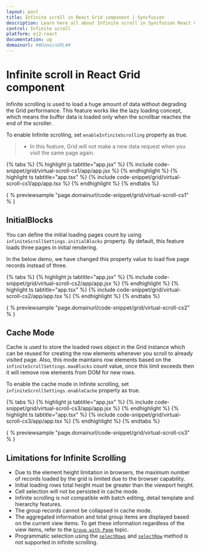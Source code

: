 ```yaml
---
layout: post
title: Infinite scroll in React Grid component | Syncfusion
description: Learn here all about Infinite scroll in Syncfusion React Grid component of Syncfusion Essential JS 2 and more.
control: Infinite scroll 
platform: ej2-react
documentation: ug
domainurl: ##DomainURL##
---
```


# Infinite scroll in React Grid component

Infinite scrolling is used to load a huge amount of data without degrading the Grid performance. This feature works like the lazy loading concept, which means the buffer data is loaded only when the scrollbar reaches the end of the scroller.

To enable Infinite scrolling, set `enableInfiniteScrolling` property as true.

> * In this feature, Grid will not make a new data request when you visit the same page again.

{% tabs %}
{% highlight js tabtitle="app.jsx" %}
{% include code-snippet/grid/virtual-scroll-cs1/app/app.jsx %}
{% endhighlight %}
{% highlight ts tabtitle="app.tsx" %}
{% include code-snippet/grid/virtual-scroll-cs1/app/app.tsx %}
{% endhighlight %}
{% endtabs %}

{ % previewsample "page.domainurl/code-snippet/grid/virtual-scroll-cs1" % }

## InitialBlocks

You can define the initial loading pages count by using `infiniteScrollSettings.initialBlocks` property. By default, this feature loads three pages in initial rendering.

In the below demo, we have changed this property value to load five page records instead of three.

{% tabs %}
{% highlight js tabtitle="app.jsx" %}
{% include code-snippet/grid/virtual-scroll-cs2/app/app.jsx %}
{% endhighlight %}
{% highlight ts tabtitle="app.tsx" %}
{% include code-snippet/grid/virtual-scroll-cs2/app/app.tsx %}
{% endhighlight %}
{% endtabs %}

{ % previewsample "page.domainurl/code-snippet/grid/virtual-scroll-cs2" % }

## Cache Mode

Cache is used to store the loaded rows object in the Grid instance which can be reused for creating the row elements whenever you scroll to already visited page. Also, this mode maintains row elements based on the `infiniteScrollSettings.maxBlocks` count value, once this limit exceeds then it will remove row elements from DOM for new rows.

To enable the cache mode in Infinite scrolling, set `infiniteScrollSettings.enableCache` property as true.

{% tabs %}
{% highlight js tabtitle="app.jsx" %}
{% include code-snippet/grid/virtual-scroll-cs3/app/app.jsx %}
{% endhighlight %}
{% highlight ts tabtitle="app.tsx" %}
{% include code-snippet/grid/virtual-scroll-cs3/app/app.tsx %}
{% endhighlight %}
{% endtabs %}

{ % previewsample "page.domainurl/code-snippet/grid/virtual-scroll-cs3" % }

## Limitations for Infinite Scrolling

* Due to the element height limitation in browsers, the maximum number of records loaded by the grid is limited due to the browser capability.
* Initial loading rows total height must be greater than the viewport height.
* Cell selection will not be persisted in cache mode.
* Infinite scrolling is not compatible with batch editing, detail template and hierarchy features.
* The group records cannot be collapsed in cache mode.
* The aggregated information and total group items are displayed based on the current view items. To get these information regardless of the view items, refer to the
[`Group with Page`](./grouping/#Group-with-paging) topic.
* Programmatic selection using the [`selectRows`](https://ej2.syncfusion.com/angular/documentation/api/grid/#selectrows) and [`selectRow`](https://ej2.syncfusion.com/angular/documentation/api/grid/#selectrow) method is not supported in infinite scrolling.
